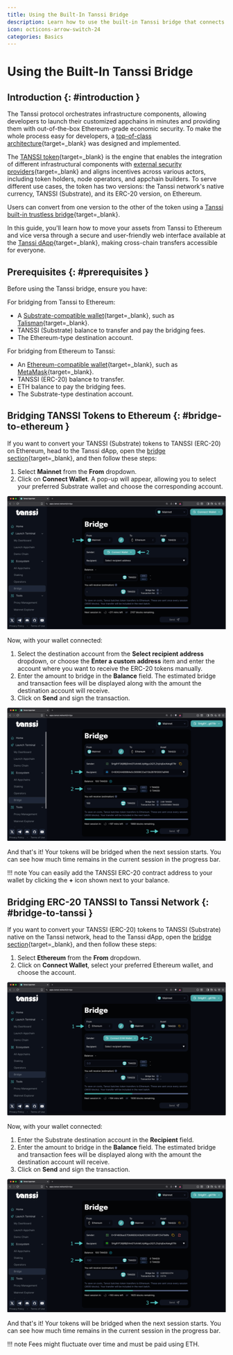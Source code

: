 ```yaml
---
title: Using the Built-In Tanssi Bridge
description: Learn how to use the built-in Tanssi bridge that connects Tanssi and Ethereum to convert TANSSI tokens between their native form and ERC-20 and vice versa.
icon: octicons-arrow-switch-24
categories: Basics
---
```


# Using the Built-In Tanssi Bridge

## Introduction {: #introduction }

The Tanssi protocol orchestrates infrastructure components, allowing developers to launch their customized appchains in minutes and providing them with out-of-the-box Ethereum-grade economic security. To make the whole process easy for developers, a [top-of-class architecture](/learn/tanssi/overview/#tanssi-architecture){target=\_blank} was designed and implemented.

The [TANSSI token](/builders/tanssi-network/tanssi-token/){target=\_blank} is the engine that enables the integration of different infrastructural components with [external security providers](/learn/tanssi/external-security-providers/symbiotic/){target=\_blank} and aligns incentives across various actors, including token holders, node operators, and appchain builders. To serve different use cases, the token has two versions: the Tanssi network's native currency, TANSSI (Substrate), and its ERC-20 version, on Ethereum.

Users can convert from one version to the other of the token using a [Tanssi built-in trustless bridge](/learn/tanssi/tanssi-ethereum-bridge/){target=\_blank}.

In this guide, you'll learn how to move your assets from Tanssi to Ethereum and vice versa through a secure and user-friendly web interface available at the [Tanssi dApp](https://apps.tanssi.network/bridge){target=\_blank}, making cross-chain transfers accessible for everyone.

## Prerequisites {: #prerequisites }

Before using the Tanssi bridge, ensure you have:

For bridging from Tanssi to Ethereum:

- A [Substrate-compatible wallet](/builders/toolkit/substrate-api/wallets/){target=\_blank}, such as [Talisman](/builders/toolkit/substrate-api/wallets/talisman/){target=\_blank}.
- TANSSI (Substrate) balance to transfer and pay the bridging fees.
- The Ethereum-type destination account.

For bridging from Ethereum to Tanssi:

- An [Ethereum-compatible wallet](/builders/toolkit/ethereum-api/wallets/){target=\_blank}, such as [MetaMask](/builders/toolkit/ethereum-api/wallets/metamask/){target=\_blank}.
- TANSSI (ERC-20) balance to transfer.
- ETH balance to pay the bridging fees.
- The Substrate-type destination account.

## Bridging TANSSI Tokens to Ethereum {: #bridge-to-ethereum }

If you want to convert your TANSSI (Substrate) tokens to TANSSI (ERC-20) on Ethereum, head to the Tanssi dApp, open the [bridge section](https://apps.tanssi.network/bridge){target=\_blank}, and then follow these steps:

1. Select **Mainnet** from the **From** dropdown.
2. Click on **Connect Wallet**. A pop-up will appear, allowing you to select your preferred Substrate wallet and choose the corresponding account.

![Select Tanssi Network and Connect the Wallet](/images/builders/interoperability/built-in-bridge/built-in-bridge-1.webp)

Now, with your wallet connected:

1. Select the destination account from the **Select recipient address** dropdown, or choose the **Enter a custom address** item and enter the account where you want to receive the ERC-20 tokens manually.
2. Enter the amount to bridge in the **Balance** field. The estimated bridge and transaction fees will be displayed along with the amount the destination account will receive.
3. Click on **Send** and sign the transaction.

![Execute the Transaction](/images/builders/interoperability/built-in-bridge/built-in-bridge-2.webp)

And that's it! Your tokens will be bridged when the next session starts. You can see how much time remains in the current session in the progress bar.

!!! note
    You can easily add the TANSSI ERC-20 contract address to your wallet by clicking the **+** icon shown next to your balance.

## Bridging ERC-20 TANSSI to Tanssi Network {: #bridge-to-tanssi }

If you want to convert your TANSSI (ERC-20) tokens to TANSSI (Substrate) native on the Tanssi network, head to the Tanssi dApp, open the [bridge section](https://apps.tanssi.network/bridge){target=\_blank}, and then follow these steps:

1. Select **Ethereum** from the **From** dropdown.
2. Click on **Connect Wallet**, select your preferred Ethereum wallet, and choose the account.

![Select Ethereum and Connect the Wallet](/images/builders/interoperability/built-in-bridge/built-in-bridge-3.webp)

Now, with your wallet connected:

1. Enter the Substrate destination account in the **Recipient** field.
2. Enter the amount to bridge in the **Balance** field. The estimated bridge and transaction fees will be displayed along with the amount the destination account will receive.
3. Click on **Send** and sign the transaction.

![Execute the Transaction](/images/builders/interoperability/built-in-bridge/built-in-bridge-4.webp)

And that's it! Your tokens will be bridged when the next session starts. You can see how much time remains in the current session in the progress bar.

!!! note
    Fees might fluctuate over time and must be paid using ETH.
